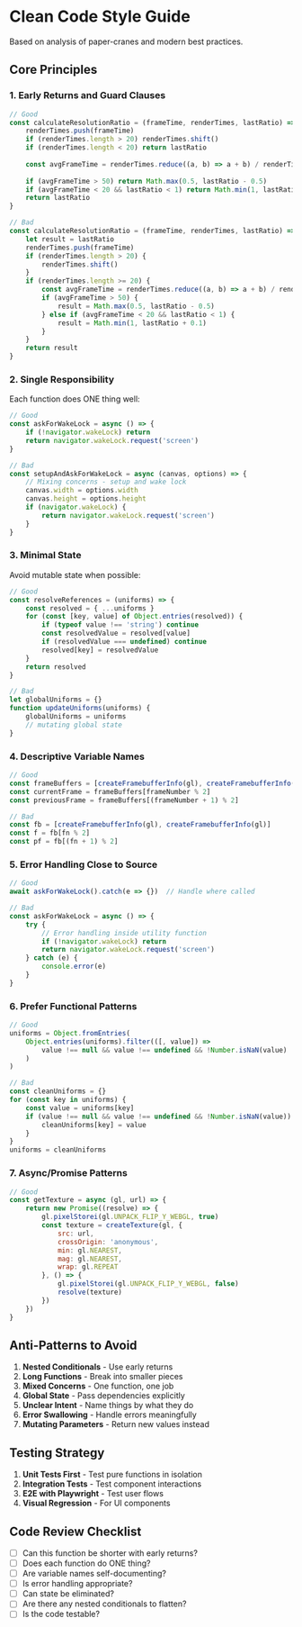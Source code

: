 # Clean Code Style Guide

Based on analysis of paper-cranes and modern best practices.

## Core Principles

### 1. Early Returns and Guard Clauses
```javascript
// Good
const calculateResolutionRatio = (frameTime, renderTimes, lastRatio) => {
    renderTimes.push(frameTime)
    if (renderTimes.length > 20) renderTimes.shift()
    if (renderTimes.length < 20) return lastRatio
    
    const avgFrameTime = renderTimes.reduce((a, b) => a + b) / renderTimes.length
    
    if (avgFrameTime > 50) return Math.max(0.5, lastRatio - 0.5)
    if (avgFrameTime < 20 && lastRatio < 1) return Math.min(1, lastRatio + 0.1)
    return lastRatio
}

// Bad
const calculateResolutionRatio = (frameTime, renderTimes, lastRatio) => {
    let result = lastRatio
    renderTimes.push(frameTime)
    if (renderTimes.length > 20) {
        renderTimes.shift()
    }
    if (renderTimes.length >= 20) {
        const avgFrameTime = renderTimes.reduce((a, b) => a + b) / renderTimes.length
        if (avgFrameTime > 50) {
            result = Math.max(0.5, lastRatio - 0.5)
        } else if (avgFrameTime < 20 && lastRatio < 1) {
            result = Math.min(1, lastRatio + 0.1)
        }
    }
    return result
}
```

### 2. Single Responsibility
Each function does ONE thing well:
```javascript
// Good
const askForWakeLock = async () => {
    if (!navigator.wakeLock) return
    return navigator.wakeLock.request('screen')
}

// Bad
const setupAndAskForWakeLock = async (canvas, options) => {
    // Mixing concerns - setup and wake lock
    canvas.width = options.width
    canvas.height = options.height
    if (navigator.wakeLock) {
        return navigator.wakeLock.request('screen')
    }
}
```

### 3. Minimal State
Avoid mutable state when possible:
```javascript
// Good
const resolveReferences = (uniforms) => {
    const resolved = { ...uniforms }
    for (const [key, value] of Object.entries(resolved)) {
        if (typeof value !== 'string') continue
        const resolvedValue = resolved[value]
        if (resolvedValue === undefined) continue
        resolved[key] = resolvedValue
    }
    return resolved
}

// Bad
let globalUniforms = {}
function updateUniforms(uniforms) {
    globalUniforms = uniforms
    // mutating global state
}
```

### 4. Descriptive Variable Names
```javascript
// Good
const frameBuffers = [createFramebufferInfo(gl), createFramebufferInfo(gl)]
const currentFrame = frameBuffers[frameNumber % 2]
const previousFrame = frameBuffers[(frameNumber + 1) % 2]

// Bad
const fb = [createFramebufferInfo(gl), createFramebufferInfo(gl)]
const f = fb[fn % 2]
const pf = fb[(fn + 1) % 2]
```

### 5. Error Handling Close to Source
```javascript
// Good
await askForWakeLock().catch(e => {})  // Handle where called

// Bad
const askForWakeLock = async () => {
    try {
        // Error handling inside utility function
        if (!navigator.wakeLock) return
        return navigator.wakeLock.request('screen')
    } catch (e) {
        console.error(e)
    }
}
```

### 6. Prefer Functional Patterns
```javascript
// Good
uniforms = Object.fromEntries(
    Object.entries(uniforms).filter(([, value]) => 
        value !== null && value !== undefined && !Number.isNaN(value)
    )
)

// Bad
const cleanUniforms = {}
for (const key in uniforms) {
    const value = uniforms[key]
    if (value !== null && value !== undefined && !Number.isNaN(value)) {
        cleanUniforms[key] = value
    }
}
uniforms = cleanUniforms
```

### 7. Async/Promise Patterns
```javascript
// Good
const getTexture = async (gl, url) => {
    return new Promise((resolve) => {
        gl.pixelStorei(gl.UNPACK_FLIP_Y_WEBGL, true)
        const texture = createTexture(gl, {
            src: url,
            crossOrigin: 'anonymous',
            min: gl.NEAREST,
            mag: gl.NEAREST,
            wrap: gl.REPEAT
        }, () => {
            gl.pixelStorei(gl.UNPACK_FLIP_Y_WEBGL, false)
            resolve(texture)
        })
    })
}
```

## Anti-Patterns to Avoid

1. **Nested Conditionals** - Use early returns
2. **Long Functions** - Break into smaller pieces
3. **Mixed Concerns** - One function, one job
4. **Global State** - Pass dependencies explicitly
5. **Unclear Intent** - Name things by what they do
6. **Error Swallowing** - Handle errors meaningfully
7. **Mutating Parameters** - Return new values instead

## Testing Strategy

1. **Unit Tests First** - Test pure functions in isolation
2. **Integration Tests** - Test component interactions
3. **E2E with Playwright** - Test user flows
4. **Visual Regression** - For UI components

## Code Review Checklist

- [ ] Can this function be shorter with early returns?
- [ ] Does each function do ONE thing?
- [ ] Are variable names self-documenting?
- [ ] Is error handling appropriate?
- [ ] Can state be eliminated?
- [ ] Are there any nested conditionals to flatten?
- [ ] Is the code testable?